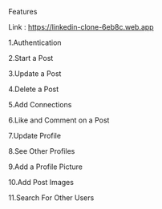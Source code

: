 Features

Link : https://linkedin-clone-6eb8c.web.app

1.Authentication

2.Start a Post

3.Update a Post

4.Delete a Post

5.Add Connections

6.Like and Comment on a Post

7.Update Profile

8.See Other Profiles

9.Add a Profile Picture

10.Add Post Images

11.Search For Other Users
